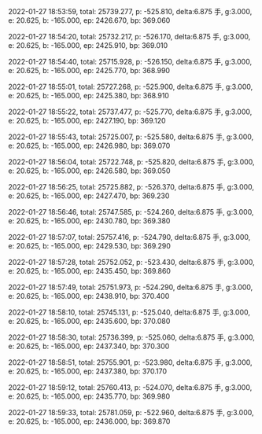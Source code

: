 2022-01-27 18:53:59, total: 25739.277, p: -525.810, delta:6.875 手, g:3.000, e: 20.625, b: -165.000, ep: 2426.670, bp: 369.060

2022-01-27 18:54:20, total: 25732.217, p: -526.170, delta:6.875 手, g:3.000, e: 20.625, b: -165.000, ep: 2425.910, bp: 369.010

2022-01-27 18:54:40, total: 25715.928, p: -526.150, delta:6.875 手, g:3.000, e: 20.625, b: -165.000, ep: 2425.770, bp: 368.990

2022-01-27 18:55:01, total: 25727.268, p: -525.900, delta:6.875 手, g:3.000, e: 20.625, b: -165.000, ep: 2425.380, bp: 368.910

2022-01-27 18:55:22, total: 25737.477, p: -525.770, delta:6.875 手, g:3.000, e: 20.625, b: -165.000, ep: 2427.190, bp: 369.120

2022-01-27 18:55:43, total: 25725.007, p: -525.580, delta:6.875 手, g:3.000, e: 20.625, b: -165.000, ep: 2426.980, bp: 369.070

2022-01-27 18:56:04, total: 25722.748, p: -525.820, delta:6.875 手, g:3.000, e: 20.625, b: -165.000, ep: 2426.580, bp: 369.050

2022-01-27 18:56:25, total: 25725.882, p: -526.370, delta:6.875 手, g:3.000, e: 20.625, b: -165.000, ep: 2427.470, bp: 369.230

2022-01-27 18:56:46, total: 25747.585, p: -524.260, delta:6.875 手, g:3.000, e: 20.625, b: -165.000, ep: 2430.780, bp: 369.380

2022-01-27 18:57:07, total: 25757.416, p: -524.790, delta:6.875 手, g:3.000, e: 20.625, b: -165.000, ep: 2429.530, bp: 369.290

2022-01-27 18:57:28, total: 25752.052, p: -523.430, delta:6.875 手, g:3.000, e: 20.625, b: -165.000, ep: 2435.450, bp: 369.860

2022-01-27 18:57:49, total: 25751.973, p: -524.290, delta:6.875 手, g:3.000, e: 20.625, b: -165.000, ep: 2438.910, bp: 370.400

2022-01-27 18:58:10, total: 25745.131, p: -525.040, delta:6.875 手, g:3.000, e: 20.625, b: -165.000, ep: 2435.600, bp: 370.080

2022-01-27 18:58:30, total: 25736.399, p: -525.060, delta:6.875 手, g:3.000, e: 20.625, b: -165.000, ep: 2437.340, bp: 370.300

2022-01-27 18:58:51, total: 25755.901, p: -523.980, delta:6.875 手, g:3.000, e: 20.625, b: -165.000, ep: 2437.380, bp: 370.170

2022-01-27 18:59:12, total: 25760.413, p: -524.070, delta:6.875 手, g:3.000, e: 20.625, b: -165.000, ep: 2435.770, bp: 369.980

2022-01-27 18:59:33, total: 25781.059, p: -522.960, delta:6.875 手, g:3.000, e: 20.625, b: -165.000, ep: 2436.000, bp: 369.870
